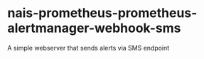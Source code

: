 # nais-prometheus-prometheus-alertmanager-webhook-sms
A simple webserver that sends alerts via SMS endpoint
